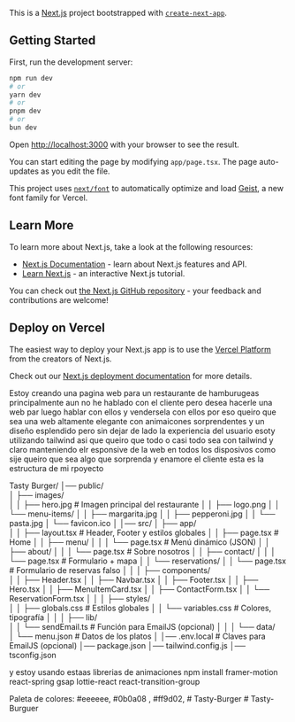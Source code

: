 This is a [Next.js](https://nextjs.org) project bootstrapped with [`create-next-app`](https://nextjs.org/docs/app/api-reference/cli/create-next-app).

## Getting Started

First, run the development server:

```bash
npm run dev
# or
yarn dev
# or
pnpm dev
# or
bun dev
```

Open [http://localhost:3000](http://localhost:3000) with your browser to see the result.

You can start editing the page by modifying `app/page.tsx`. The page auto-updates as you edit the file.

This project uses [`next/font`](https://nextjs.org/docs/app/building-your-application/optimizing/fonts) to automatically optimize and load [Geist](https://vercel.com/font), a new font family for Vercel.

## Learn More

To learn more about Next.js, take a look at the following resources:

- [Next.js Documentation](https://nextjs.org/docs) - learn about Next.js features and API.
- [Learn Next.js](https://nextjs.org/learn) - an interactive Next.js tutorial.

You can check out [the Next.js GitHub repository](https://github.com/vercel/next.js) - your feedback and contributions are welcome!

## Deploy on Vercel

The easiest way to deploy your Next.js app is to use the [Vercel Platform](https://vercel.com/new?utm_medium=default-template&filter=next.js&utm_source=create-next-app&utm_campaign=create-next-app-readme) from the creators of Next.js.

Check out our [Next.js deployment documentation](https://nextjs.org/docs/app/building-your-application/deploying) for more details.





Estoy creando una pagina web para un restaurante de hamburugeas principalmente aun no he hablado con el cliente pero desea hacerle una web par luego hablar con ellos y vendersela con ellos por eso queiro que sea una web altamente elegante con animaicones sorprendentes y un diseño esplendido pero sin dejar de lado la experiencia del usuario esoty utilizando tailwind asi que queiro que todo o casi todo sea con tailwind y claro manteniendo elr esponsive de la web en todos los disposivos como sije queiro que sea algo que sorprenda y enamore el cliente  esta es la estructura de mi rpoyecto 


Tasty Burger/
│── public/                     
│   ├── images/                 
│   │   ├── hero.jpg            # Imagen principal del restaurante
│   │   ├── logo.png
│   │   └── menu-items/
│   │       ├── margarita.jpg
│   │       ├── pepperoni.jpg
│   │       └── pasta.jpg
│   └── favicon.ico
│
│── src/
│   ├── app/                    
│   │   ├── layout.tsx          # Header, Footer y estilos globales
│   │   ├── page.tsx            # Home
│   │   ├── menu/
│   │   │   └── page.tsx        # Menú dinámico (JSON)
│   │   ├── about/
│   │   │   └── page.tsx        # Sobre nosotros
│   │   ├── contact/
│   │   │   └── page.tsx        # Formulario + mapa
│   │   └── reservations/
│   │       └── page.tsx        # Formulario de reservas falso
│   │
│   ├── components/             
│   │   ├── Header.tsx
│   │   ├── Navbar.tsx
│   │   ├── Footer.tsx
│   │   ├── Hero.tsx
│   │   ├── MenuItemCard.tsx
│   │   ├── ContactForm.tsx
│   │   └── ReservationForm.tsx
│   │
│   ├── styles/                
│   │   ├── globals.css         # Estilos globales
│   │   └── variables.css       # Colores, tipografía
│   │
│   ├── lib/                    
│   │   └── sendEmail.ts        # Función para EmailJS (opcional)
│   │
│   └── data/                   
│       └── menu.json            # Datos de los platos
│
│── .env.local                  # Claves para EmailJS (opcional)
│── package.json
│── tailwind.config.js
│── tsconfig.json

y estoy usando estaas librerias  de animaciones 
npm install framer-motion react-spring gsap lottie-react react-transition-group
 

Paleta de colores: #eeeeee,  #0b0a08 , #ff9d02, #   T a s t y - B u r g e r  
 #   T a s t y - B u r g u e r  
 
